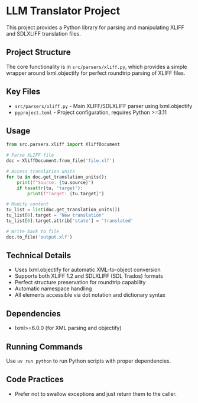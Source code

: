 # LLM Translator Project

This project provides a Python library for parsing and manipulating XLIFF and SDLXLIFF translation files.

## Project Structure

The core functionality is in `src/parsers/xliff.py`, which provides a simple wrapper around lxml.objectify for perfect roundtrip parsing of XLIFF files.

## Key Files

- `src/parsers/xliff.py` - Main XLIFF/SDLXLIFF parser using lxml.objectify
- `pyproject.toml` - Project configuration, requires Python >=3.11

## Usage

```python
from src.parsers.xliff import XliffDocument

# Parse XLIFF file
doc = XliffDocument.from_file('file.xlf')

# Access translation units
for tu in doc.get_translation_units():
    print(f"Source: {tu.source}")
    if hasattr(tu, 'target'):
        print(f"Target: {tu.target}")

# Modify content
tu_list = list(doc.get_translation_units())
tu_list[0].target = "New translation"
tu_list[0].target.attrib['state'] = 'translated'

# Write back to file
doc.to_file('output.xlf')
```

## Technical Details

- Uses lxml.objectify for automatic XML-to-object conversion
- Supports both XLIFF 1.2 and SDLXLIFF (SDL Trados) formats
- Perfect structure preservation for roundtrip capability
- Automatic namespace handling
- All elements accessible via dot notation and dictionary syntax

## Dependencies

- lxml>=6.0.0 (for XML parsing and objectify)

## Running Commands

Use `uv run python` to run Python scripts with proper dependencies.

## Code Practices

- Prefer not to swallow exceptions and just return them to the caller.